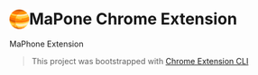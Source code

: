 # <img src="public/icons/icon_48.png" width="35" align="left"> MaPone Chrome Extension

MaPhone Extension

> This project was bootstrapped with [Chrome Extension CLI](https://github.com/dutiyesh/chrome-extension-cli)
